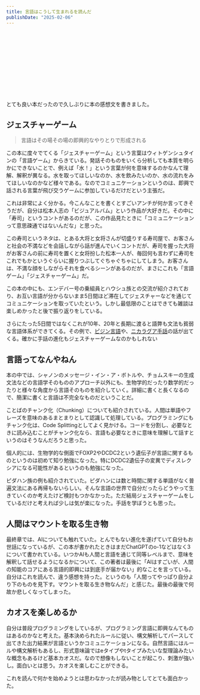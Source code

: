 ```yaml
---
title: 言語はこうして生まれるを読んだ
publishDate: "2025-02-06"
---
```

<div class="iframely-embed"><div class="iframely-responsive" style="height: 170px; padding-bottom: 0;"><a href="https://www.shinchosha.co.jp/book/507311/" data-iframely-url="//iframely.net/O0fltsJ"></a></div></div>

とても良い本だったので久しぶりに本の感想文を書きました。

## ジェスチャーゲーム

> 言語はその場その場の即興的なやりとりで形成される

この本に度々でてくる「ジェスチャーゲーム」という言葉はウィトゲンシュタインの「言語ゲーム」からきている。発話そのものをいくら分析しても本質を明らかにできないことで、例えば「水！」という言葉が何を意味するのかなんて理解、解釈が異なる。水を取ってほしいなのか、水を飲みたいのか、水の流れをみてほしいなのかなど様々である。なのでコミュニケーションというのは、即興で話される言葉が飛び交うゲームに参加しているだけだという主張だ。

これは非常によく分かる。今こんなことを書くとすごいアンチが何か言ってきそうだが、自分は松本人志の「ビジュアルバム」という作品が大好きだ。その中に「寿司」というコントがあるのだが、この作品見たときに「コミュニケーションって意思疎通ではないんだな」と思った。

この寿司というネタは、とある大将と女将さんが切盛りする寿司屋で、お客さんと社会の不満などを会話しながら話が進んでいくコントだが、寿司を握った大将がお客さんの前に寿司を置くと女将扮した松本一人が、毎回何も言わずに寿司をこれでもかというぐらいに握りつぶしてぐちゃぐちゃにしてしまう。お客さんは、不満な顔をしながらそれを食べるシーンがあるのだが、まさにこれも「言語ゲーム」「ジェスチャーゲーム」だ。

この本の中にも、エンデバー号の乗組員とハウシュ族との交流が紹介されており、お互い言語が分からないまま5日間ほど滞在してジェスチャーなどを通じてコミュニケーションを取っていたという。しかし最低限のことはできても雑談は楽しめかったと後で振り返りをしている。

さらにたった5日間ではなくこれが10年、20年と長期に渡ると語弊も文法も貧弱な言語体系ができてくる。その例で、[ピジン言語](https://ja.wikipedia.org/wiki/%E3%83%94%E3%82%B8%E3%83%B3%E8%A8%80%E8%AA%9E)や、[ニカラグア手話](https://ja.wikipedia.org/wiki/%E3%83%8B%E3%82%AB%E3%83%A9%E3%82%B0%E3%82%A2%E6%89%8B%E8%A9%B1)の話が出てくる。確かに手話の進化もジェスチャーゲームなのかもしれない

## 言語ってなんやねん

本の中では、シャノンのメッセージ・イン・ア・ボトルや、チョムスキーの生成文法などの言語学そのもののアプローチ以外にも、生物学的だったり数学的だったりと様々な角度から言語そのものを紹介していく。詳細に書くと長くなるので、簡潔に書くと言語は不完全なものだということだ。

ことばのチャンク化（Chunking）についても紹介されている。人間は単語やフレーズを意味のあるまとまりとして認識して処理している。プログラミングにもチャンク化は、Code Splittingとしてよく見かける。コードを分割し、必要なときに読み込むことがチャンク化なら、言語も必要なときに意味を理解して話すというのはそうなんだろうと思った。

個人的には、生物学的な側面でFOXP2やDCDC2という遺伝子が言語に関するものというのは初めて知り勉強になった。特にDCDC2遺伝子の変異でディスレクシアになる可能性があるというのも勉強になった。

ピダハン族の例も紹介されていた。ピダハンには数と時間に関する単語がなく普遍文法にある再帰もないらしい。そんな言語の世界で自分だったらどうやって生きていくのか考えたけど検討もつかなかった。ただ結局ジェスチャーゲームをしているだけと考えれば少しは気が楽になった。手話を学ぼうとも思った。

## 人間はマウントを取る生き物

最終章では、AIについても触れていた。とんでもない進化を遂げていて自分もお世話になっているが、この本が書かれたときはまだChatGPTのo-1などはなく3について書かれている。いつかAIも人間と言語を通じて同等レベルまで、意味を解釈して話せるようになるかについて、この著者は最後に「AIはすごいが、人間の知能のコアにある言語的即興には到底手が届かない」的なことを言っている。自分はこれを読んで、違う感想を持った。というのも「人間ってやっぱり自分より下のものを見下す。マウントを取る生き物なんだ」と感じた。最後の最後で何故か悲しくなってしまった。

## カオスを楽しめるか

自分は普段プログラミングをしているが、プログラミング言語に即興なんてものはあるのかなと考えた。基本決められたルールに従い、構文解析してパースして出てきた出力結果が言語というかコミュニケーションになる。自然言語にはルールや構文解析もあるし、形式意味論ではeタイプやtタイプみたいな型理論みたいな概念もあるけど基本カオスだ。なので想像もしないことが起こり、刺激が強いし。面白いとは思う。カオスを楽しむことができる。

これを読んで何かを始めようとは思わなかったが読み物としてとても面白かった。












